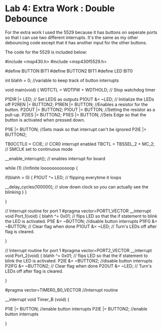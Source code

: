 # Lab 4: Extra Work : Double Debounce
For the extra work I used the 5529 because it has buttons on seperate ports so that I can use two different interrupts.
It's the same as my other debouncing code except that it has another input for the other buttons.

The code for the 5529 is included below:

#include <msp430.h> 
#include <msp430f5529.h>

#define BUTTON BIT1
#define BUTTON2 BIT1
#define LED BIT0


int blahh = 0; //variable to keep track of button interrupts

void main(void)
{
WDTCTL = WDTPW + WDTHOLD; // Stop watchdog timer


P1DIR |= LED; // Set LEDS as outputs
P1OUT &= ~LED; // Initialize the LEDs off
P2REN |= BUTTON2;
P1REN |= BUTTON; //Enables a resistor for the button.
P2OUT |= BUTTON2;
P1OUT |= BUTTON; //Setting the resistor as a pull-up.
P2IES |= BUTTON2;
P1IES |= BUTTON; //Sets Edge so that the button is activated when pressed down.

P1IE |= BUTTON; //Sets mask so that interrupt can't be ignored
P2IE |= BUTTON2;

TB0CCTL0 = CCIE;                           // CCR0 interrupt enabled
TBCTL = TBSSEL_2 + MC_2;                 // SMCLK set to continuous mode

__enable_interrupt(); // enables interrupt for board

while (1) //infinite loooooooooooop
{

if(blahh > 0)
{
P1OUT ^= LED; // flipping everytime it loops

__delay_cycles(100000); // slow down clock so you can actually see the blinking
}
}

}

// Interrupt routine for port 1
#pragma vector=PORT1_VECTOR
__interrupt void Port_1(void)
{
blahh ^= 0x01;  // flips LED so that the if statement to blink the LED is activated.
P1IE &= ~BUTTON; //disable button interrupts
P1IFG &= ~BUTTON; // Clear flag when done
P1OUT &= ~LED; // Turn's LEDs off after flag is cleared.

}

// Interrupt routine for port 1
#pragma vector=PORT2_VECTOR
__interrupt void Port_2(void)
{
blahh ^= 0x01;  // flips LED so that the if statement to blink the LED is activated.
P2IE &= ~BUTTON2; //disable button interrupts
P2IFG &= ~BUTTON2; // Clear flag when done
P2OUT &= ~LED; // Turn's LEDs off after flag is cleared.

}


#pragma vector=TIMER0_B0_VECTOR               //Interrupt routine

__interrupt void Timer_B (void)
{

  P1IE |= BUTTON;                       //enable button interrupts
  P2IE |= BUTTON2;                       //enable button interrupts

}

